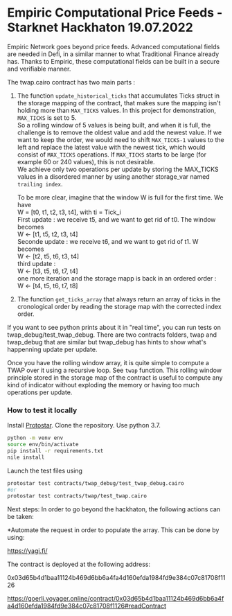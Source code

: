 # Empiric Computational Price Feeds - Starknet Hackhaton 19.07.2022

Empiric Network goes beyond price feeds. Advanced computational fields are needed in Defi, in a similar manner to what Traditional Finance already has. Thanks to Empiric, these computational fields can be built in a secure and verifiable manner.

The twap.cairo contract has two main parts : 

1. The function `update_historical_ticks` that accumulates Ticks struct in the storage mapping of the contract, that makes sure the mapping isn't holding more than `MAX_TICKS` values. In this project for demonstration, `MAX_TICKS` is set to 5.  
So a rolling window of 5 values is being built, and when it is full, the challenge is to remove the oldest value and add the newest value. If we want to keep the order, we would need to shift `MAX_TICKS-1` values to the left and replace the latest value with the newest tick, which would consist of `MAX_TICKS` operations. If `MAX_TICKS` starts to be large (for example 60 or 240 values), this is not desirable.  
We achieve only two operations per update by storing the MAX_TICKS values in a disordered manner by using another storage_var named `trailing index`. 

   To be more clear, imagine that the window W is full for the first time. We have     
 W = [t0, t1, t2, t3, t4], with ti = Tick_i  
 First update : we receive t5, and we want to get rid of t0. The window becomes  
 W <- [t1, t5, t2, t3, t4]  
 Seconde update : we receive t6, and we want to get rid of t1. W becomes  
 W <- [t2, t5, t6, t3, t4]  
 third update :  
 W <- [t3, t5, t6, t7, t4]    
 one more iteration and the storage mapp is back in an ordered order :  
 W <- [t4, t5, t6, t7, t8]  

2. The function `get_ticks_array` that always return an array of ticks in the cronological order by reading the storage map with the corrected index order. 

If you want to see python prints about it in "real time", you can run tests on twap_debug/test_twap_debug. There are two contracts folders, twap and twap_debug that are similar but twap_debug has hints to show what's happenning update per update. 

Once you have the rolling window array, it is quite simple to compute a TWAP over it using a recursive loop. See `twap` function. 
This rolling window principle stored in the storage map of the contract is useful to compute any kind of indicator without exploding the memory or having too much operations per update. 


### How to test it locally 
Install [Protostar](https://github.com/software-mansion/protostar).  Clone the repository. Use python 3.7. 
```bash
python -m venv env
source env/bin/activate
pip install -r requirements.txt
nile install
```

Launch the test files using
```bash
protostar test contracts/twap_debug/test_twap_debug.cairo
#or 
protostar test contracts/twap/test_twap.cairo
```


Next steps: In order to go beyond the hackhaton, the following actions can be taken:

*Automate the request in order to populate the array. This can be done by using:

https://yagi.fi/

The contract is deployed at the following address:

0x03d65b4d1baa11124b469d6bb6a4fa4d160efda1984fd9e384c07c81708f1126

https://goerli.voyager.online/contract/0x03d65b4d1baa11124b469d6bb6a4fa4d160efda1984fd9e384c07c81708f1126#readContract
